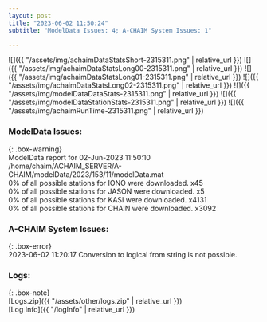 ```yaml
---
layout: post
title: "2023-06-02 11:50:24"
subtitle: "ModelData Issues: 4; A-CHAIM System Issues: 1"

---
```


![]({{ "/assets/img/achaimDataStatsShort-2315311.png" | relative_url }})
![]({{ "/assets/img/achaimDataStatsLong00-2315311.png" | relative_url }})
![]({{ "/assets/img/achaimDataStatsLong01-2315311.png" | relative_url }})
![]({{ "/assets/img/achaimDataStatsLong02-2315311.png" | relative_url }})
![]({{ "/assets/img/modelDataDataStats-2315311.png" | relative_url }})
![]({{ "/assets/img/modelDataStationStats-2315311.png" | relative_url }})
![]({{ "/assets/img/achaimRunTime-2315311.png" | relative_url }})


### ModelData Issues:  
  
{: .box-warning}  
 ModelData report for 02-Jun-2023 11:50:10   
 /home/chaim/ACHAIM_SERVER/A-CHAIM/modelData/2023/153/11/modelData.mat   
 0% of all possible stations for IONO were downloaded. x45   
 0% of all possible stations for JASON were downloaded. x5   
 0% of all possible stations for KASI were downloaded. x4131   
 0% of all possible stations for CHAIN were downloaded. x3092   
  
### A-CHAIM System Issues:  
  
{: .box-error}  
2023-06-02 11:20:17 Conversion to logical from string is not possible.  

### Logs:  
  
{: .box-note}  
[Logs.zip]({{ "/assets/other/logs.zip" | relative_url }})  
[Log Info]({{ "/logInfo" | relative_url }})  
